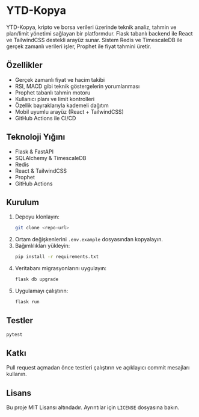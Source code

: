 # YTD-Kopya

YTD-Kopya, kripto ve borsa verileri üzerinde teknik analiz, tahmin ve plan/limit yönetimi sağlayan bir platformdur. Flask tabanlı backend ile React ve TailwindCSS destekli arayüz sunar. Sistem Redis ve TimescaleDB ile gerçek zamanlı verileri işler, Prophet ile fiyat tahmini üretir.

## Özellikler

- Gerçek zamanlı fiyat ve hacim takibi
- RSI, MACD gibi teknik göstergelerin yorumlanması
- Prophet tabanlı tahmin motoru
- Kullanıcı planı ve limit kontrolleri
- Özellik bayraklarıyla kademeli dağıtım
- Mobil uyumlu arayüz (React + TailwindCSS)
- GitHub Actions ile CI/CD

## Teknoloji Yığını

- Flask & FastAPI
- SQLAlchemy & TimescaleDB
- Redis
- React & TailwindCSS
- Prophet
- GitHub Actions

## Kurulum

1. Depoyu klonlayın:
   ```bash
   git clone <repo-url>
   ```
2. Ortam değişkenlerini `.env.example` dosyasından kopyalayın.
3. Bağımlılıkları yükleyin:
   ```bash
   pip install -r requirements.txt
   ```
4. Veritabanı migrasyonlarını uygulayın:
   ```bash
   flask db upgrade
   ```
5. Uygulamayı çalıştırın:
   ```bash
   flask run
   ```

## Testler

```bash
pytest
```

## Katkı

Pull request açmadan önce testleri çalıştırın ve açıklayıcı commit mesajları kullanın.

## Lisans

Bu proje MIT Lisansı altındadır. Ayrıntılar için `LICENSE` dosyasına bakın.
